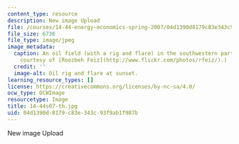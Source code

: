```yaml
---
content_type: resource
description: New image Upload
file: /courses/14-44-energy-economics-spring-2007/04d1390d8179c83e343c93f9ab1f987b_14-44s07-th.jpg
file_size: 6736
file_type: image/jpeg
image_metadata:
  caption: An oil field (with a rig and flare) in the southwestern part of Iran. (Image
    courtesy of [Roozbeh Feiz](http://www.flickr.com/photos/rfeiz/).)
  credit: ''
  image-alt: Oil rig and flare at sunset.
learning_resource_types: []
license: https://creativecommons.org/licenses/by-nc-sa/4.0/
ocw_type: OCWImage
resourcetype: Image
title: 14-44s07-th.jpg
uid: 04d1390d-8179-c83e-343c-93f9ab1f987b
---
```

New image Upload